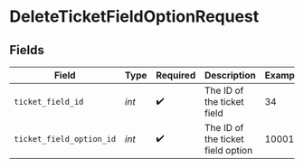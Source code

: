 # DeleteTicketFieldOptionRequest


## Fields

| Field                             | Type                              | Required                          | Description                       | Example                           |
| --------------------------------- | --------------------------------- | --------------------------------- | --------------------------------- | --------------------------------- |
| `ticket_field_id`                 | *int*                             | :heavy_check_mark:                | The ID of the ticket field        | 34                                |
| `ticket_field_option_id`          | *int*                             | :heavy_check_mark:                | The ID of the ticket field option | 10001                             |